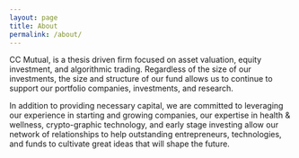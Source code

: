 ```yaml
---
layout: page
title: About
permalink: /about/
---
```


CC Mutual, is a thesis driven firm focused on asset valuation, equity investment, and algorithmic trading. Regardless of the size of our investments, the size and structure of our fund allows us to continue to support our portfolio companies, investments, and research.

In addition to providing necessary capital, we are committed to leveraging our experience in starting and growing companies, our expertise in health & wellness, crypto-graphic technology, and early stage investing allow our network of relationships to help outstanding entrepreneurs, technologies, and funds to cultivate great ideas that will shape the future.
